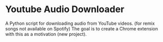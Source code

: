 # Youtube Audio Downloader
A Python script for downloading audio from YouTube videos. (for remix songs not available on Spotify)
The goal is to create a Chrome extension with this as a motivation (new project).
